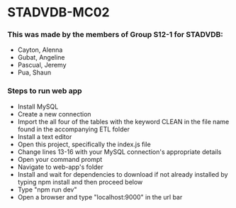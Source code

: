 # STADVDB-MC02
### This was made by the members of Group S12-1 for STADVDB:
<ul>
<li>Cayton, Alenna</li>
<li>Gubat, Angeline</li>
<li>Pascual, Jeremy</li>
<li>Pua, Shaun</li>
</ul>

### Steps to run web app
<ul>
<li>Install MySQL
<li>Create a new connection
<li>Import the all four of the tables with the keyword CLEAN in the file name found in the accompanying ETL folder
<li>Install a text editor
<li>Open this project, specifically the index.js file
<li>Change lines 13-16 with your MySQL connection's appropriate details
<li>Open your command prompt
<li>Navigate to web-app's folder
<li>Install and wait for dependencies to download if not already installed by typing npm install and then proceed below
<li>Type "npm run dev"
<li>Open a browser and type "localhost:9000" in the url bar
</ul>
